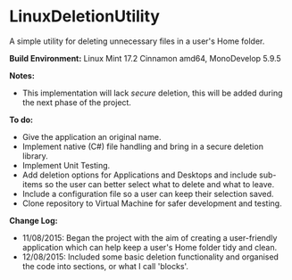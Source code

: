 # LinuxDeletionUtility
A simple utility for deleting unnecessary files in a user's Home folder.

**Build Environment:** Linux Mint 17.2 Cinnamon amd64, MonoDevelop 5.9.5

**Notes:**
- This implementation will lack *secure* deletion, this will be added during the next phase of the project.

**To do:**
- Give the application an original name.
- Implement native (C#) file handling and bring in a secure deletion library.
- Implement Unit Testing.
- Add deletion options for Applications and Desktops and include sub-items so the user can better select what to delete and what to leave.
- Include a configuration file so a user can keep their selection saved.
- Clone repository to Virtual Machine for safer development and testing.

**Change Log:**
- 11/08/2015: Began the project with the aim of creating a user-friendly application which can help keep a user's Home folder tidy and clean.
- 12/08/2015: Included some basic deletion functionality and organised the code into sections, or what I call 'blocks'.